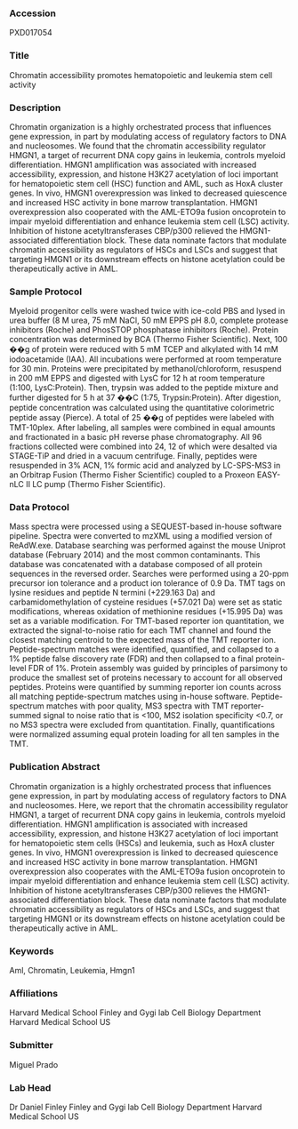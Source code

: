 ### Accession
PXD017054

### Title
Chromatin accessibility promotes hematopoietic and leukemia stem cell activity

### Description
Chromatin organization is a highly orchestrated process that influences gene expression, in part by modulating access of regulatory factors to DNA and nucleosomes. We found that the chromatin accessibility regulator HMGN1, a target of recurrent DNA copy gains in leukemia, controls myeloid differentiation. HMGN1 amplification was associated with increased accessibility, expression, and histone H3K27 acetylation of loci important for hematopoietic stem cell (HSC) function and AML, such as HoxA cluster genes. In vivo, HMGN1 overexpression was linked to decreased quiescence and increased HSC activity in bone marrow transplantation. HMGN1 overexpression also cooperated with the AML-ETO9a fusion oncoprotein to impair myeloid differentiation and enhance leukemia stem cell (LSC) activity. Inhibition of histone acetyltransferases CBP/p300 relieved the HMGN1-associated differentiation block. These data nominate factors that modulate chromatin accessibility as regulators of HSCs and LSCs and suggest that targeting HMGN1 or its downstream effects on histone acetylation could be therapeutically active in AML.

### Sample Protocol
Myeloid progenitor cells were washed twice with ice-cold PBS and lysed in urea buffer (8 M urea, 75 mM NaCl, 50 mM EPPS pH 8.0, complete protease inhibitors (Roche) and PhosSTOP phosphatase inhibitors (Roche). Protein concentration was determined by BCA (Thermo Fisher Scientific). Next, 100 ��g of protein were reduced with 5 mM TCEP and alkylated with 14 mM iodoacetamide (IAA). All incubations were performed at room temperature for 30 min. Proteins were precipitated by methanol/chloroform, resuspend in 200 mM EPPS and digested with LysC for 12 h at room temperature (1:100, LysC:Protein). Then, trypsin was added to the peptide mixture and further digested for 5 h at 37 ��C (1:75, Trypsin:Protein). After digestion, peptide concentration was calculated using the quantitative colorimetric peptide assay (Pierce). A total of 25 ��g of peptides were labeled with TMT-10plex. After labeling, all samples were combined in equal amounts and fractionated in a basic pH reverse phase chromatography. All 96 fractions collected were combined into 24, 12 of which were desalted via STAGE-TiP and dried in a vacuum centrifuge. Finally, peptides were resuspended in 3% ACN, 1% formic acid and analyzed by LC-SPS-MS3 in an Orbitrap Fusion (Thermo Fisher Scientific) coupled to a Proxeon EASY-nLC II LC pump (Thermo Fisher Scientific).

### Data Protocol
Mass spectra were processed using a SEQUEST-based in-house software pipeline. Spectra were converted to mzXML using a modified version of ReAdW.exe. Database searching was performed against the mouse Uniprot database (February 2014) and the most common contaminants. This database was concatenated with a database composed of all protein sequences in the reversed order. Searches were performed using a 20-ppm precursor ion tolerance and a product ion tolerance of 0.9 Da. TMT tags on lysine residues and peptide N termini (+229.163 Da) and carbamidomethylation of cysteine residues (+57.021 Da) were set as static modifications, whereas oxidation of methionine residues (+15.995 Da) was set as a variable modification. For TMT-based reporter ion quantitation, we extracted the signal-to-noise ratio for each TMT channel and found the closest matching centroid to the expected mass of the TMT reporter ion. Peptide-spectrum matches were identified, quantified, and collapsed to a 1% peptide false discovery rate (FDR) and then collapsed to a final protein-level FDR of 1%. Protein assembly was guided by principles of parsimony to produce the smallest set of proteins necessary to account for all observed peptides. Proteins were quantified by summing reporter ion counts across all matching peptide-spectrum matches using in-house software. Peptide-spectrum matches with poor quality, MS3 spectra with TMT reporter-summed signal to noise ratio that is <100, MS2 isolation specificity <0.7, or no MS3 spectra were excluded from quantitation. Finally, quantifications were normalized assuming equal protein loading for all ten samples in the TMT.

### Publication Abstract
Chromatin organization is a highly orchestrated process that influences gene expression, in part by modulating access of regulatory factors to DNA and nucleosomes. Here, we report that the chromatin accessibility regulator HMGN1, a target of recurrent DNA copy gains in leukemia, controls myeloid differentiation. HMGN1 amplification is associated with increased accessibility, expression, and histone H3K27 acetylation of loci important for hematopoietic stem cells (HSCs) and leukemia, such as HoxA cluster genes. In vivo, HMGN1 overexpression is linked to decreased quiescence and increased HSC activity in bone marrow transplantation. HMGN1 overexpression also cooperates with the AML-ETO9a fusion oncoprotein to impair myeloid differentiation and enhance leukemia stem cell (LSC) activity. Inhibition of histone acetyltransferases CBP/p300 relieves the HMGN1-associated differentiation block. These data nominate factors that modulate chromatin accessibility as regulators of HSCs and LSCs, and suggest that targeting HMGN1 or its downstream effects on histone acetylation could be therapeutically active in AML.

### Keywords
Aml, Chromatin, Leukemia, Hmgn1

### Affiliations
Harvard Medical School
Finley and Gygi lab Cell Biology Department Harvard Medical School US

### Submitter
Miguel Prado

### Lab Head
Dr Daniel Finley
Finley and Gygi lab Cell Biology Department Harvard Medical School US


